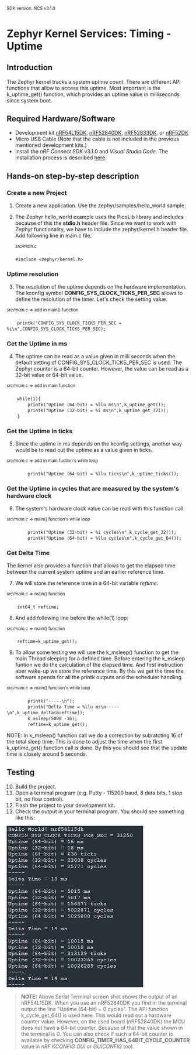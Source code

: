 <sup>SDK version: NCS v3.1.0 </sup>

# Zephyr Kernel Services: Timing - Uptime

## Introduction

The Zephyr kernel tracks a system uptime count. There are different API functions that allow to access this uptime. Most important is the k_uptime_get() function, which provides an uptime value in milliseconds since system boot. 


## Required Hardware/Software
- Development kit [nRF54L15DK](https://www.nordicsemi.com/Products/Development-hardware/nRF54L15-DK), [nRF52840DK](https://www.nordicsemi.com/Products/Development-hardware/nRF52840-DK), [nRF52833DK](https://www.nordicsemi.com/Products/Development-hardware/nRF52833-DK), or [nRF52DK](https://www.nordicsemi.com/Products/Development-hardware/nrf52-dk)
- Micro USB Cable (Note that the cable is not included in the previous mentioned development kits.)
- install the _nRF Connect SDK_ v3.1.0 and _Visual Studio Code_. The installation process is described [here](https://academy.nordicsemi.com/courses/nrf-connect-sdk-fundamentals/lessons/lesson-1-nrf-connect-sdk-introduction/topic/exercise-1-1/).


## Hands-on step-by-step description 

### Create a new Project

1) Create a new application. Use the zephyr/samples/hello_world sample. 

2) The Zephyr hello_world example uses the PicoLib library and includes because of this the __stdio.h__ header file. Since we want to work with Zephyr functionality, we have to include the zephyr/kernel.h header file. Add following line in main.c file. 
 
 	<sup>_src/main.c_</sup>   
   
       #include <zephyr/kernel.h>


### Uptime resolution

3) The resolution of the uptime depends on the hardware implementation. The kconfig symbol __CONFIG_SYS_CLOCK_TICKS_PER_SEC__ allows to define the resolution of the timer. Let's check the setting value.
  
  <sup>_src/main.c_ => add in main() function</sup>   
  
        printk("CONFIG_SYS_CLOCK_TICKS_PER_SEC = %i\n",CONFIG_SYS_CLOCK_TICKS_PER_SEC);


### Get the Uptime in ms

4) The uptime can be read as a value given in milli seconds when the default setting of CONFIG_SYS_CLOCK_TICKS_PER_SEC is used. The Zephyr counter is a 64-bit counter. However, the value can be read as a 32-bit value or 64-bit value.

  <sup>_src/main.c_ => add in main function</sup>   
  
        while(1){
            printk("Uptime (64-bit) = %llu ms\n",k_uptime_get());
            printk("Uptime (32-bit) = %i ms\n",k_uptime_get_32());
        }


### Get the Uptime in ticks

5) Since the uptime in ms depends on the kconfig settings, another way would be to read out the uptime as a value given in ticks. 

  <sup>_src/main.c_ => add in main fuction's while loop</sup>   

            printk("Uptime (64-bit) = %llu ticks\n",k_uptime_ticks());


### Get the Uptime in cycles that are measured by the system's hardware clock

6) The system's hardware clock value can be read with this function call.

  <sup>_src/main.c_ => main() function's while loop</sup>   

            printk("Uptime (32-bit) = %i cycles\n",k_cycle_get_32());
            printk("Uptime (64-bit) = %llu cycles\n",k_cycle_get_64());


### Get Delta Time

The kernel also provides a function that allows to get the elapsed time between the current system uptime and an earlier reference time. 

7) We will store the reference time in a 64-bit variable _reftime_. 

  <sup>_src/main.c_ => main() function</sup>   

        int64_t reftime;

8) And add following line before the while(1) loop: 

  <sup>_src/main.c_ => main() function</sup>   

        reftime=k_uptime_get();

9) To allow some testing we will use the k_msleep() function to get the main Thread sleeping for a defined time. Before entering the k_msleep funtion we do the calculation of the elapsed time. And first instruction aber wake-up we store the reference time. By this we get the time the software spends for all the printk outputs and the scheduler handling.

  <sup>_src/main.c_ => main() function's while loop</sup>   

            printk("-----\n");
            printk("Delta Time = %llu ms\n-----\n",k_uptime_delta(&reftime));
            k_msleep(5000 -16);
            reftime=k_uptime_get();

   NOTE: In k_msleep() function call we do a correction by subratcting 16 of the total sleep time. This is done to adjust the time when the first k_uptime_get() function call is done. By this you should see that the update time is closely around 5 seconds. 

       
## Testing

10) Build the project.
11) Open a terminal program (e.g. Putty - 115200 baud, 8 data bits, 1 stop bit, no flow control).
12) Flash the project to your development kit. 
13) Check the output in your terminal program. You should see something like this:

   ![image](images/Terminal.jpg)

  > __NOTE:__ Above Serial Terminal screen shot shows the output of an nRF54L15DK. When you use an nRF52840DK you find in the terminal output the line "Uptime (64-bit) = 0 cycles". The API function k_cycle_get_64() is used here. This would read out a hardware counter value. However, on the used board (nRF52840DK) the MCU does not have a 64-bit counter. Because of that the value shown in the terminal is 0. You can also check if such a 64-bit counter is available by checking __CONFIG_TIMER_HAS_64BIT_CYCLE_COUNTER__ value in _nRF KCONFIG GUI_ or _GUICONFIG_ tool. 
